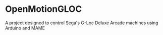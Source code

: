 # OpenMotionGLOC
A project designed to control Sega's G-Loc Deluxe Arcade machines using Arduino and MAME
